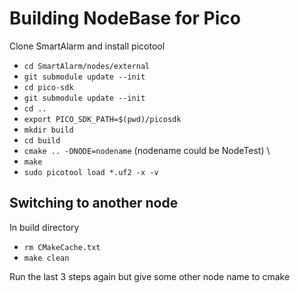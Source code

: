 # Building NodeBase for Pico

Clone SmartAlarm and install picotool
* `cd SmartAlarm/nodes/external`
* `git submodule update --init`
* `cd pico-sdk`
* `git submodule update --init`
* `cd ..`
* `export PICO_SDK_PATH=$(pwd)/picosdk`
* `mkdir build`
* `cd build`
* `cmake .. -DNODE=nodename` (nodename could be NodeTest) \
* `make`
* `sudo picotool load *.uf2 -x -v`

## Switching to another node
In build directory
* `rm CMakeCache.txt`
* `make clean`

Run the last 3 steps again but give some other node name to cmake
